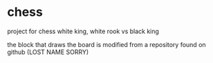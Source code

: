 # chess
project for chess white king, white rook vs black king

the block that draws the board is modified from a repository found on github (LOST NAME SORRY)
